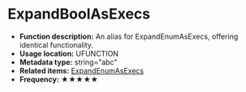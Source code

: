 # ExpandBoolAsExecs

- **Function description:** An alias for ExpandEnumAsExecs, offering identical functionality.
- **Usage location:** UFUNCTION
- **Metadata type:** string="abc"
- **Related items:** [ExpandEnumAsExecs](ExpandEnumAsExecs/ExpandEnumAsExecs.md)
- **Frequency:** ★★★★★